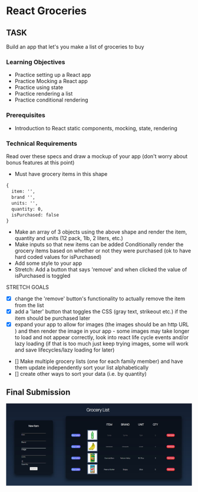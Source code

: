 # React Groceries

## TASK

Build an app that let's you make a list of groceries to buy

### Learning Objectives

* Practice setting up a React app
* Practice Mocking a React app
* Practice using state
* Practice rendering a list
* Practice conditional rendering

### Prerequisites

* Introduction to React static components, mocking, state, rendering

### Technical Requirements

Read over these specs and draw a mockup of your app (don't worry about bonus features at this point)

* Must have grocery items in this shape
```
{
  item: '',
  brand '',
  units: '',
  quantity: 0,
  isPurchased: false
}
```

* Make an array of 3 objects using the above shape and render the item, quantity and units (12 pack, 1lb, 2 liters, etc.)
* Make inputs so that new items can be added
Conditionally render the grocery items based on whether or not they were purchased (ok to have hard coded values for isPurchased)
* Add some style to your app
* Stretch: Add a button that says 'remove' and when clicked the value of isPurchased is toggled

STRETCH GOALS 
- [x] change the 'remove' button's functionality to actually remove the item from the list
- [x] add a 'later' button that toggles the CSS (gray text, strikeout etc.) if the item should be purchased later
- [x] expand your app to allow for images (the images should be an http URL ) and then render the image in your app - some images may take longer to load and not appear correctly, look into react life cycle events and/or lazy loading (if that is too much just keep trying images, some will work and save lifecycles/lazy loading for later)
- [] Make multiple grocery lists (one for each family member) and have them update independently
sort your list alphabetically
- [] create other ways to sort your data (i.e. by quantity)

## Final Submission 

![submission](/images/react-groceries.jpg)
